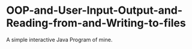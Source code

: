 # OOP-and-User-Input-Output-and-Reading-from-and-Writing-to-files
A simple interactive Java Program of mine.
